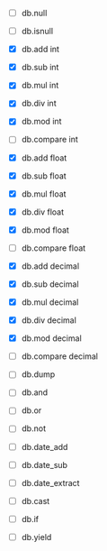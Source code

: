 - [ ] db.null
- [ ] db.isnull

- [x] db.add int
- [x] db.sub int
- [x] db.mul int
- [x] db.div int
- [x] db.mod int
- [ ] db.compare int
- [x] db.add float
- [x] db.sub float
- [x] db.mul float
- [x] db.div float
- [x] db.mod float
- [ ] db.compare float
- [x] db.add decimal
- [x] db.sub decimal
- [x] db.mul decimal
- [x] db.div decimal
- [x] db.mod decimal
- [ ] db.compare decimal
- [ ] db.dump
- [ ] db.and
- [ ] db.or
- [ ] db.not
- [ ] db.date_add
- [ ] db.date_sub
- [ ] db.date_extract
- [ ] db.cast
- [ ] db.if
- [ ] db.yield
